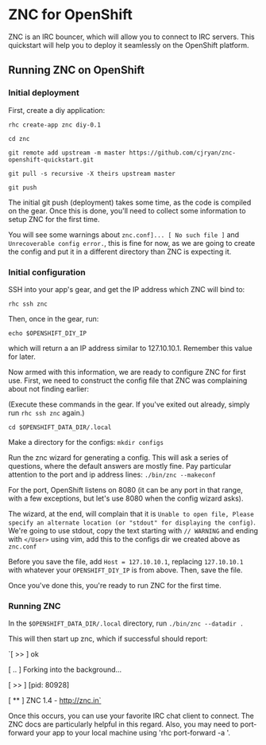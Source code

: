 # ZNC for OpenShift

ZNC is an IRC bouncer, which will allow you to connect to IRC servers. This quickstart will help you to deploy it seamlessly on the OpenShift platform.

## Running ZNC on OpenShift

### Initial deployment
First, create a diy application:

`rhc create-app znc diy-0.1`

`cd znc`

`git remote add upstream -m master https://github.com/cjryan/znc-openshift-quickstart.git`

`git pull -s recursive -X theirs upstream master`

`git push`

The initial git push (deployment) takes some time, as the code is compiled on the gear. Once this is done, you'll need to collect some information to setup ZNC for the first time.

You will see some warnings about `znc.conf]... [ No such file ]` and `Unrecoverable config error.`, this is fine for now, as we are going to create the config and put it in a different directory than ZNC is expecting it.

### Initial configuration

SSH into your app's gear, and get the IP address which ZNC will bind to:

`rhc ssh znc`

Then, once in the gear, run:

`echo $OPENSHIFT_DIY_IP`

 which will return a an IP address similar to 127.10.10.1. Remember this value for later.

Now armed with this information, we are ready to configure ZNC for first use. First, we need to construct the config file that ZNC was complaining about not finding earlier:

(Execute these commands in the gear. If you've exited out already, simply run `rhc ssh znc` again.)

`cd $OPENSHIFT_DATA_DIR/.local`

Make a directory for the configs: `mkdir configs`

Run the znc wizard for generating a config. This will ask a series of questions, where the default answers are mostly fine. Pay particular attention to the port and ip address lines:  `./bin/znc --makeconf`

For the port, OpenShift listens on 8080 (it can be any port in that range, with a few exceptions, but let's use 8080 when the config wizard asks).

The wizard, at the end, will complain that it is `Unable to open file, Please specify an alternate location (or "stdout" for displaying the config)`. We're going to use stdout, copy the text starting with `// WARNING` and ending with `</User>` using vim, add this to the configs dir we created above as `znc.conf`

Before you save the file, add `Host = 127.10.10.1`, replacing `127.10.10.1` with whatever your `OPENSHIFT_DIY_IP` is from above. Then, save the file.

Once you've done this, you're ready to run ZNC for the first time.

### Running ZNC

In the `$OPENSHIFT_DATA_DIR/.local` directory, run `./bin/znc --datadir .`

This will then start up znc, which if successful should report:

`[ >> ] ok

[ .. ] Forking into the background...

[ >> ] [pid: 80928]

[ ** ] ZNC 1.4 - http://znc.in`

Once this occurs, you can use your favorite IRC chat client to connect. The ZNC docs are particularly helpful in this regard. Also, you may need to port-forward your app to your local machine using 'rhc port-forward -a <your app name>'.
